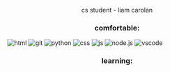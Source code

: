 <p style="text-align: center">cs student - liam carolan</p>

<h3 style="text-align: center">comfortable:</h3>

<div >
    <img alt="html" src="https://img.shields.io/badge/html5-E34F26?style=flat-square&logo=HTML5&logoColor=black">
    <img alt="git " src="https://img.shields.io/badge/git-FCA103?style=flat-square&logo=git&logoColor=black">
    <img alt="python" src="https://img.shields.io/badge/python-3776AB?style=flat-square&logo=python&logoColor=black">
    <img alt="css" src="https://img.shields.io/badge/css-1572B6?style=flat-square&logo=css3&logoColor=black">
    <img alt="js" src="https://img.shields.io/badge/javascript-F7DF1E?style=flat-square&logo=javascript&logoColor=black">
    <img alt="node.js" src="https://img.shields.io/badge/node.js-339933?style=flat-square&logo=node.js&logoColor=black">
    <img alt="vscode" src="https://img.shields.io/badge/vscode-007ACC?style=flat-square&logo=visual%20studio%20code&logoColor=black"">
</div>

<h3 style="text-align: center;">learning:</h3>
